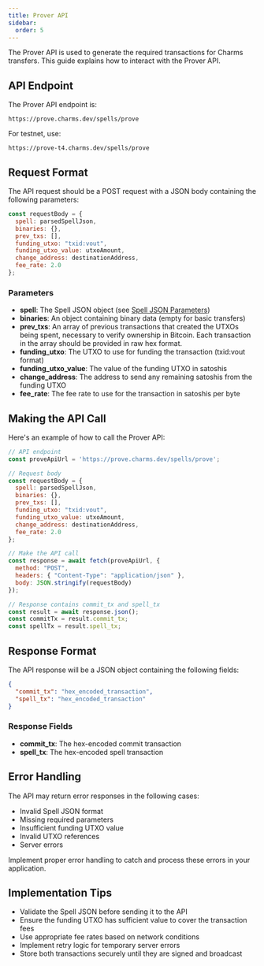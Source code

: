 ```yaml
---
title: Prover API
sidebar:
  order: 5
---
```


The Prover API is used to generate the required transactions for Charms transfers. This guide explains how to interact with the Prover API.

## API Endpoint

The Prover API endpoint is:

```
https://prove.charms.dev/spells/prove
```

For testnet, use:

```
https://prove-t4.charms.dev/spells/prove
```

## Request Format

The API request should be a POST request with a JSON body containing the following parameters:

```javascript
const requestBody = {
  spell: parsedSpellJson,
  binaries: {},
  prev_txs: [],
  funding_utxo: "txid:vout",
  funding_utxo_value: utxoAmount,
  change_address: destinationAddress,
  fee_rate: 2.0
};
```

### Parameters

- **spell**: The Spell JSON object (see [Spell JSON Parameters](/guides/wallet-integration/transfer/spell-json))
- **binaries**: An object containing binary data (empty for basic transfers)
- **prev_txs**: An array of previous transactions that created the UTXOs being spent, necessary to verify ownership in Bitcoin. Each transaction in the array should be provided in raw hex format.
- **funding_utxo**: The UTXO to use for funding the transaction (txid:vout format)
- **funding_utxo_value**: The value of the funding UTXO in satoshis
- **change_address**: The address to send any remaining satoshis from the funding UTXO
- **fee_rate**: The fee rate to use for the transaction in satoshis per byte

## Making the API Call

Here's an example of how to call the Prover API:

```javascript
// API endpoint
const proveApiUrl = 'https://prove.charms.dev/spells/prove';

// Request body
const requestBody = {
  spell: parsedSpellJson,
  binaries: {},
  prev_txs: [],
  funding_utxo: "txid:vout",
  funding_utxo_value: utxoAmount,
  change_address: destinationAddress,
  fee_rate: 2.0
};

// Make the API call
const response = await fetch(proveApiUrl, {
  method: "POST",
  headers: { "Content-Type": "application/json" },
  body: JSON.stringify(requestBody)
});

// Response contains commit_tx and spell_tx
const result = await response.json();
const commitTx = result.commit_tx;
const spellTx = result.spell_tx;
```

## Response Format

The API response will be a JSON object containing the following fields:

```json
{
  "commit_tx": "hex_encoded_transaction",
  "spell_tx": "hex_encoded_transaction"
}
```

### Response Fields

- **commit_tx**: The hex-encoded commit transaction
- **spell_tx**: The hex-encoded spell transaction

## Error Handling

The API may return error responses in the following cases:

- Invalid Spell JSON format
- Missing required parameters
- Insufficient funding UTXO value
- Invalid UTXO references
- Server errors

Implement proper error handling to catch and process these errors in your application.

## Implementation Tips

- Validate the Spell JSON before sending it to the API
- Ensure the funding UTXO has sufficient value to cover the transaction fees
- Use appropriate fee rates based on network conditions
- Implement retry logic for temporary server errors
- Store both transactions securely until they are signed and broadcast
